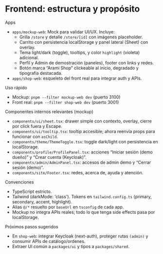 ﻿# Frontend: estructura y propósito

Apps
- `apps/mockup-web`: Mock para validar UI/UX. Incluye:
  - Grilla `/store` y detalle `/store/[id]` con imágenes placeholder.
  - Carrito con persistencia localStorage y panel lateral (Sheet) con overlay.
  - Tema light/dark (toggle), tooltips, y color `highlight` (violeta) adicional.
  - Perfil y Admin de demostración (paneles), footer con links y redes.
  - Botón marca “Arami Shop” clickeable al inicio, degradado y tipografía destacada.
- `apps/shop-web`: esqueleto del front real para integrar auth y APIs.

Uso rápido
- Mockup: `pnpm --filter mockup-web dev` (puerto 3100)
- Front real: `pnpm --filter shop-web dev` (puerto 3001)

Componentes internos relevantes (mockup)
- `components/ui/sheet.tsx`: drawer simple con contexto, overlay, cierre por click fuera y Escape.
- `components/ui/tooltip.tsx`: tooltip accesible; ahora reenvía props para funcionar con `asChild`.
- `components/theme/ThemeToggle.tsx`: toggle dark/light con persistencia en localStorage.
- `components/profile/ProfilePanel.tsx`: acciones “Iniciar sesión (demo dueño)” y “Crear cuenta (Keycloak)”.
- `components/admin/AdminPanel.tsx`: accesos de admin demo y “Cerrar sesión (demo)”.
- `components/site/Footer.tsx`: redes, acerca de, ayuda y atención.

Convenciones
- TypeScript estricto.
- Tailwind (darkMode: 'class'). Tokens en `tailwind.config.ts` (primary, secondary, accent, highlight).
- Alias `@/*` resuelto por `baseUrl` en `tsconfig` de cada app.
- Mockup no integra APIs reales; todo lo que tenga side effects pasa por localStorage.

Próximos pasos sugeridos
- En `shop-web`: integrar Keycloak (next-auth), proteger rutas `(admin)` y consumir APIs de catálogo/ordenes.
- Extraer UI común a `packages/ui` y tipos a `packages/shared`.
